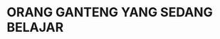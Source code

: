 <h1> ORANG GANTENG YANG SEDANG BELAJAR </h1>

<!---
rifrifai/rifrifai is a ✨ special ✨ repository because its `README.md` (this file) appears on your GitHub profile.
You can click the Preview link to take a look at your changes.
--->
